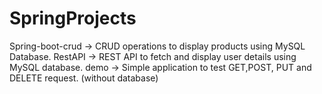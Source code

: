 # SpringProjects
 
Spring-boot-crud -> CRUD operations to display products using MySQL Database.
RestAPI -> REST API to fetch and display user details using MySQL database.
demo -> Simple application to test GET,POST, PUT and DELETE request. (without database)
